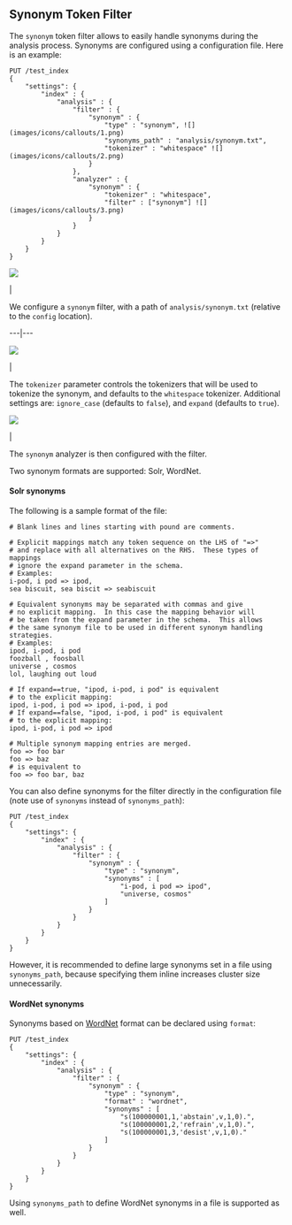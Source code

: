 ## Synonym Token Filter

The `synonym` token filter allows to easily handle synonyms during the analysis process. Synonyms are configured using a configuration file. Here is an example:
    
    
    PUT /test_index
    {
        "settings": {
            "index" : {
                "analysis" : {
                    "filter" : {
                        "synonym" : {
                            "type" : "synonym", ![](images/icons/callouts/1.png)
                            "synonyms_path" : "analysis/synonym.txt",
                            "tokenizer" : "whitespace" ![](images/icons/callouts/2.png)
                        }
                    },
                    "analyzer" : {
                        "synonym" : {
                            "tokenizer" : "whitespace",
                            "filter" : ["synonym"] ![](images/icons/callouts/3.png)
                        }
                    }
                }
            }
        }
    }

![](images/icons/callouts/1.png)

| 

We configure a `synonym` filter, with a path of `analysis/synonym.txt` (relative to the `config` location).   
  
---|---  
  
![](images/icons/callouts/2.png)

| 

The `tokenizer` parameter controls the tokenizers that will be used to tokenize the synonym, and defaults to the `whitespace` tokenizer. Additional settings are: `ignore_case` (defaults to `false`), and `expand` (defaults to `true`).   
  
![](images/icons/callouts/3.png)

| 

The `synonym` analyzer is then configured with the filter.   
  
Two synonym formats are supported: Solr, WordNet.

#### Solr synonyms

The following is a sample format of the file:
    
    
    # Blank lines and lines starting with pound are comments.
    
    # Explicit mappings match any token sequence on the LHS of "=>"
    # and replace with all alternatives on the RHS.  These types of mappings
    # ignore the expand parameter in the schema.
    # Examples:
    i-pod, i pod => ipod,
    sea biscuit, sea biscit => seabiscuit
    
    # Equivalent synonyms may be separated with commas and give
    # no explicit mapping.  In this case the mapping behavior will
    # be taken from the expand parameter in the schema.  This allows
    # the same synonym file to be used in different synonym handling strategies.
    # Examples:
    ipod, i-pod, i pod
    foozball , foosball
    universe , cosmos
    lol, laughing out loud
    
    # If expand==true, "ipod, i-pod, i pod" is equivalent
    # to the explicit mapping:
    ipod, i-pod, i pod => ipod, i-pod, i pod
    # If expand==false, "ipod, i-pod, i pod" is equivalent
    # to the explicit mapping:
    ipod, i-pod, i pod => ipod
    
    # Multiple synonym mapping entries are merged.
    foo => foo bar
    foo => baz
    # is equivalent to
    foo => foo bar, baz

You can also define synonyms for the filter directly in the configuration file (note use of `synonyms` instead of `synonyms_path`):
    
    
    PUT /test_index
    {
        "settings": {
            "index" : {
                "analysis" : {
                    "filter" : {
                        "synonym" : {
                            "type" : "synonym",
                            "synonyms" : [
                                "i-pod, i pod => ipod",
                                "universe, cosmos"
                            ]
                        }
                    }
                }
            }
        }
    }

However, it is recommended to define large synonyms set in a file using `synonyms_path`, because specifying them inline increases cluster size unnecessarily.

#### WordNet synonyms

Synonyms based on [WordNet](http://wordnet.princeton.edu/) format can be declared using `format`:
    
    
    PUT /test_index
    {
        "settings": {
            "index" : {
                "analysis" : {
                    "filter" : {
                        "synonym" : {
                            "type" : "synonym",
                            "format" : "wordnet",
                            "synonyms" : [
                                "s(100000001,1,'abstain',v,1,0).",
                                "s(100000001,2,'refrain',v,1,0).",
                                "s(100000001,3,'desist',v,1,0)."
                            ]
                        }
                    }
                }
            }
        }
    }

Using `synonyms_path` to define WordNet synonyms in a file is supported as well.

